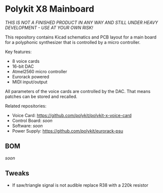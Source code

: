 # Polykit X8 Mainboard

_THIS IS NOT A FINISHED PRODUCT IN ANY WAY AND STILL UNDER HEAVY DEVELOPMENT - USE AT YOUR OWN RISK!_

This repository contains Kicad schematics and PCB layout for a main board for a polyphonic synthesizer that is controlled by a micro controller.

Key features:

* 8 voice cards
* 16-bit DAC
* Atmel2560 micro controller
* Eurorack powered
* MIDI input/output

All parameters of the voice cards are controlled by the DAC. That means patches can be stored and recalled.

Related repositories:

* Voice Card: https://github.com/polykit/polykit-x-voice-card
* Control Board: _soon_
* Software: _soon_
* Power Supply: https://github.com/polykit/eurorack-psu

## BOM

_soon_

## Tweaks

* If saw/triangle signal is not audible replace R38 with a 220k resistor
